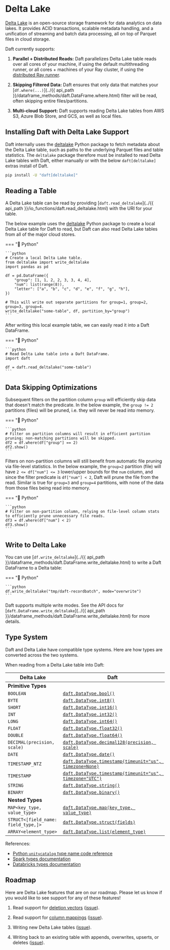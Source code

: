# Delta Lake

[Delta Lake](https://delta.io/) is an open-source storage framework for data analytics on data lakes. It provides ACID transactions, scalable metadata handling, and a unification of streaming and batch data processing, all on top of Parquet files in cloud storage.

Daft currently supports:

1. **Parallel + Distributed Reads:** Daft parallelizes Delta Lake table reads over all cores of your machine, if using the default multithreading runner, or all cores + machines of your Ray cluster, if using the [distributed Ray runner](../distributed.md).

2. **Skipping Filtered Data:** Daft ensures that only data that matches your [`df.where(...)`](../{{ api_path }}/dataframe_methods/daft.DataFrame.where.html) filter will be read, often skipping entire files/partitions.

3. **Multi-cloud Support:** Daft supports reading Delta Lake tables from AWS S3, Azure Blob Store, and GCS, as well as local files.

## Installing Daft with Delta Lake Support

Daft internally uses the [deltalake](https://pypi.org/project/deltalake/) Python package to fetch metadata about the Delta Lake table, such as paths to the underlying Parquet files and table statistics. The `deltalake` package therefore must be installed to read Delta Lake tables with Daft, either manually or with the below `daft[deltalake]` extras install of Daft.

```bash
pip install -U "daft[deltalake]"
```

## Reading a Table

A Delta Lake table can be read by providing [`daft.read_deltalake`](../{{ api_path }}/io_functions/daft.read_deltalake.html) with the URI for your table.

The below example uses the [deltalake](https://pypi.org/project/deltalake/) Python package to create a local Delta Lake table for Daft to read, but Daft can also read Delta Lake tables from all of the major cloud stores.

=== "🐍 Python"

    ```python
    # Create a local Delta Lake table.
    from deltalake import write_deltalake
    import pandas as pd

    df = pd.DataFrame({
        "group": [1, 1, 2, 2, 3, 3, 4, 4],
        "num": list(range(8)),
        "letter": ["a", "b", "c", "d", "e", "f", "g", "h"],
    })

    # This will write out separate partitions for group=1, group=2, group=3, group=4.
    write_deltalake("some-table", df, partition_by="group")
    ```

After writing this local example table, we can easily read it into a Daft DataFrame.

=== "🐍 Python"

    ```python
    # Read Delta Lake table into a Daft DataFrame.
    import daft

    df = daft.read_deltalake("some-table")
    ```

## Data Skipping Optimizations

Subsequent filters on the partition column `group` will efficiently skip data that doesn't match the predicate. In the below example, the `group != 2` partitions (files) will be pruned, i.e. they will never be read into memory.

=== "🐍 Python"

    ```python
    # Filter on partition columns will result in efficient partition pruning; non-matching partitions will be skipped.
    df2 = df.where(df["group"] == 2)
    df2.show()
    ```

Filters on non-partition columns will still benefit from automatic file pruning via file-level statistics. In the below example, the `group=2` partition (file) will have `2 <= df["num"] <= 3` lower/upper bounds for the `num` column, and since the filter predicate is `df["num"] < 2`, Daft will prune the file from the read. Similar is true for `group=3` and `group=4` partitions, with none of the data from those files being read into memory.

=== "🐍 Python"

    ```python
    # Filter on non-partition column, relying on file-level column stats to efficiently prune unnecessary file reads.
    df3 = df.where(df["num"] < 2)
    df3.show()
    ```

## Write to Delta Lake

You can use [`df.write_deltalake`](../{{ api_path }}/dataframe_methods/daft.DataFrame.write_deltalake.html) to write a Daft DataFrame to a Delta table:

=== "🐍 Python"

    ```python
    df.write_deltalake("tmp/daft-recordbatch", mode="overwrite")
    ```

Daft supports multiple write modes. See the API docs for [`daft.DataFrame.write_deltalake`](../{{ api_path }}/dataframe_methods/daft.DataFrame.write_deltalake.html) for more details.

## Type System

Daft and Delta Lake have compatible type systems. Here are how types are converted across the two systems.

When reading from a Delta Lake table into Daft:

| Delta Lake                          | Daft                                                                                                          |
| ----------------------------------- | ------------------------------------------------------------------------------------------------------------- |
| **Primitive Types**                 |
| `BOOLEAN`                           | [`daft.DataType.bool()`](../api_docs/datatype.html)                                                           |
| `BYTE`                              | [`daft.DataType.int8()`](../api_docs/datatype.html#daft.DataType.int8)                                        |
| `SHORT`                             | [`daft.DataType.int16()`](../api_docs/datatype.html#daft.DataType.int16)                                      |
| `INT`                               | [`daft.DataType.int32()`](../api_docs/datatype.html#daft.DataType.int32)                                      |
| `LONG`                              | [`daft.DataType.int64()`](../api_docs/datatype.html#daft.DataType.int64)                                      |
| `FLOAT`                             | [`daft.DataType.float32()`](../api_docs/datatype.html#daft.DataType.float32)                                  |
| `DOUBLE`                            | [`daft.DataType.float64()`](../api_docs/datatype.html#daft.DataType.float64)                                  |
| `DECIMAL(precision, scale)`         | [`daft.DataType.decimal128(precision, scale)`](../api_docs/datatype.html#daft.DataType.decimal128)            |
| `DATE`                              | [`daft.DataType.date()`](../api_docs/datatype.html#daft.DataType.date)                                        |
| `TIMESTAMP_NTZ`                     | [`daft.DataType.timestamp(timeunit="us", timezone=None)`](../api_docs/datatype.html#daft.DataType.timestamp)  |
| `TIMESTAMP`                         | [`daft.DataType.timestamp(timeunit="us", timezone="UTC")`](../api_docs/datatype.html#daft.DataType.timestamp) |
| `STRING`                            | [`daft.DataType.string()`](../api_docs/datatype.html#daft.DataType.string)                                    |
| `BINARY`                            | [`daft.DataType.binary()`](../api_docs/datatype.html#daft.DataType.binary)                                    |
| **Nested Types**                    |
| `MAP<key_type, value_type>`         | [`daft.DataType.map(key_type, value_type)`](../api_docs/datatype.html#daft.DataType.map)                      |
| `STRUCT<[field_name: field_type,]>` | [`daft.DataType.struct(fields)`](../api_docs/datatype.html#daft.DataType.struct)                              |
| `ARRAY<element_type>`               | [`daft.DataType.list(element_type)`](../api_docs/datatype.html#daft.DataType.list)                            |

References:

* [Python `unitycatalog` type name code reference](https://github.com/unitycatalog/unitycatalog-python/blob/main/src/unitycatalog/types/table_info.py)
* [Spark types documentation](https://spark.apache.org/docs/latest/api/python/reference/pyspark.sql/data_types.html)
* [Databricks types documentation](https://docs.databricks.com/aws/en/sql/language-manual/sql-ref-datatypes)

## Roadmap

Here are Delta Lake features that are on our roadmap. Please let us know if you would like to see support for any of these features!

1. Read support for [deletion vectors](https://docs.delta.io/latest/delta-deletion-vectors.html) ([issue](https://github.com/Eventual-Inc/Daft/issues/1954)).

2. Read support for [column mappings](https://docs.delta.io/latest/delta-column-mapping.html) ([issue](https://github.com/Eventual-Inc/Daft/issues/1955)).

3. Writing new Delta Lake tables ([issue](https://github.com/Eventual-Inc/Daft/issues/1967)).

<!-- todo(docs - jay): ^ this needs to be updated, issue is already closed -->

4. Writing back to an existing table with appends, overwrites, upserts, or deletes ([issue](https://github.com/Eventual-Inc/Daft/issues/1968)).
